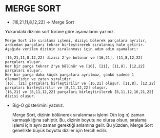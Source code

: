 # MERGE SORT

- [16,21,11,8,12,22] -> Merge Sort

Yukarıdaki dizinin sort türüne göre aşamalarını yazınız.
    
    Merge Sort ile sıralama işlemi, diziyi bölerek parçalara ayrılır, ardından parçaları tekrar birleştirerek sıralanmış hale getirir. Aşağıda verilen dizinin sıralanması için adım adım aşamaları:

    [16,21,11,8,12,22] dizisi 2'ye bölünür ve [16,21], [11,8,12,22] parçaları oluşur.
    Her bir parça tekrar 2'ye bölünür ve [16], [21], [11,8], [12,22] parçaları oluşur.
    Her bir parça daha küçük parçalara ayrılmaz, çünkü sadece 1 elemanlıdır ve zaten sıralıdır.
    [16], [21] parçaları birleştirilir ve [16,21] oluşur. [11,8], [12,22] parçaları birleştirilir ve [8,11,12,22] oluşur.
    [16,21] ve [8,11,12,22] parçaları birleştirilerek [8,11,12,16,21,22] dizisi oluşur.

- Big-O gösterimini yazınız.

    Merge Sort, dizinin bölünerek sıralanması işlemi O(n log n) zaman karmaşıklığına sahiptir. Bu, dizinin boyutu ne olursa olsun, sıralama işlemi için aynı zaman gerektiği anlamına gelir. Bu yüzden, Merge Sort genellikle büyük boyutlu diziler için tercih edilir.
